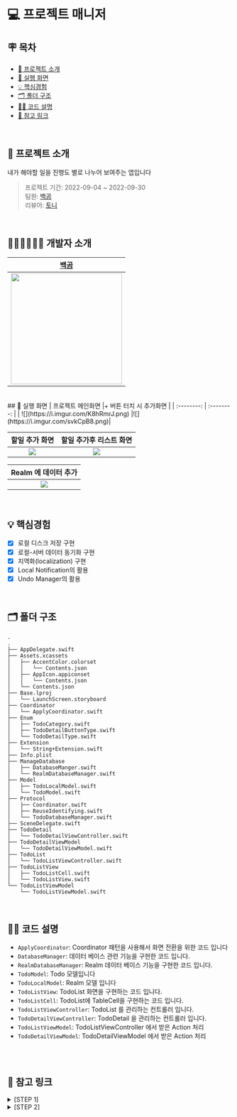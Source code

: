 # 💻 프로젝트 매니저

## 🪧 목차
- [📜 프로젝트 소개](#-프로젝트-소개)
- [📱 실행 화면](#-실행-화면)
- [💡 핵심경험](#-핵심경험)
- [🗂 폴더 구조](#-폴더-구조)
- [🧑‍💻 코드 설명](#-코드-설명)
- [🔗 참고 링크](#-참고-링크)

<br>

## 📜 프로젝트 소개
내가 해야할 일을 진행도 별로 나누어 보여주는 앱입니다 

> 프로젝트 기간: 2022-09-04 ~ 2022-09-30</br>
> 팀원: [백곰](https://github.com/Baek-Gom-95) </br>
리뷰어: [토니](https://github.com/Monsteel)</br>

<br>

## 🧑🏻‍💻🧑🏻‍💻 개발자 소개

|[백곰](https://github.com/Baek-Gom-95)|
|:---:|
| <img src = "https://i.imgur.com/c17eEk8.jpg" width="250" height="250"> |
	
<br>
## 📱 실행 화면
| 프로젝트 메인화면 |+ 버튼 터치 시 추가화면 |
| :--------: | :--------: |
| ![](https://i.imgur.com/K8hRmrJ.png) |![](https://i.imgur.com/svkCpB8.png)|

| 할일 추가 화면 |할일 추가후 리스트 화면 |
| :--------: | :--------: |
| ![](https://i.imgur.com/Wro7qNx.png) |![](https://i.imgur.com/0DzuCwN.png)|

| Realm 에 데이터 추가 |
| :--------: |
|![](https://i.imgur.com/IHnOyvr.png) |

<br>

## 💡 핵심경험
 
- [x] 로컬 디스크 저장 구현
- [x] 로컬-서버 데이터 동기화 구현
- [x] 지역화(localization) 구현
- [x] Local Notification의 활용
- [x]  Undo Manager의 활용

<br>


## 🗂 폴더 구조

```
.
.
├── AppDelegate.swift
├── Assets.xcassets
│   ├── AccentColor.colorset
│   │   └── Contents.json
│   ├── AppIcon.appiconset
│   │   └── Contents.json
│   └── Contents.json
├── Base.lproj
│   └── LaunchScreen.storyboard
├── Coordinator
│   └── ApplyCoordinator.swift
├── Enum
│   ├── TodoCategory.swift
│   ├── TodoDetailButtonType.swift
│   └── TodoDetailType.swift
├── Extension
│   └── String+Extension.swift
├── Info.plist
├── ManageDatabase
│   ├── DatabaseManger.swift
│   └── RealmDatabaseManager.swift
├── Model
│   ├── TodoLocalModel.swift
│   └── TodoModel.swift
├── Protocol
│   ├── Coordinator.swift
│   ├── ReuseIdentifying.swift
│   └── TodoDatabaseManager.swift
├── SceneDelegate.swift
├── TodoDetail
│   └── TodoDetailViewController.swift
├── TodoDetailViewModel
│   └── TodoDetailViewModel.swift
├── TodoList
│   └── TodoListViewController.swift
├── TodoListView
│   ├── TodoListCell.swift
│   └── TodoListView.swift
└── TodoListViewModel
    └── TodoListViewModel.swift

```

<br>

## 🧑‍💻 코드 설명
- `ApplyCoordinator`: Coordinator 패턴을 사용해서 화면 전환을 위한 코드 입니다
- `DatabaseManager`: 데이터 베이스 관련 기능을 구현한 코드 입니다.
- `RealmDatabaseManager`: Realm 데이터 베이스 기능을 구현한 코드 입니다.
- `TodoModel`: Todo 모델입니다
- `TodoLocalModel`: Realm 모델 입니다
- `TodoListView`: TodoList 화면을 구현하는 코드 입니다.
- `TodoListCell`: TodoList에 TableCell을 구현하는 코드 입니다.
- `TodoListViewController`: TodoList 를 관리하는 컨트롤러 입니다.
- `TodoDetailViewController`: TodoDetail 을 관리하는 컨트롤러 입니다.
- `TodoListViewModel`: TodoListViewController 에서 받은 Action 처리
- `TodoDetailViewModel`: TodoDetailViewModel 에서 받은 Action 처리


<br><br>


## 🔗 참고 링크


<details>
<summary>[STEP 1]</summary>
	
[Realm](https://www.mongodb.com/docs/realm-legacy/kr/docs/swift/latest.html)<br>
[Realm 사용법 과 특징](https://velog.io/@dlskawns96/Swift-Realm%EC%9D%98-%ED%8A%B9%EC%A7%95%EA%B3%BC-%EC%82%AC%EC%9A%A9%EB%B2%95)<br>
[Firebase 연동](https://sujinnaljin.medium.com/ios-firebase-%ED%8C%8C%EC%9D%B4%EC%96%B4%EB%B2%A0%EC%9D%B4%EC%8A%A4-%EC%97%B0%EB%8F%99-56bcc972ec8f)<br>
[Firebase 사용법](https://zeddios.tistory.com/47)<br>
[DateFormatter](https://developer.apple.com/documentation/foundation/dateformatter)<br>
</details>

<details>
<summary>[STEP 2]</summary>
    
[곰튀김님 RxSwift](https://www.youtube.com/watch?v=w5Qmie-GbiA&t=7523s)<br>
[RxSwift 개념](https://ios-development.tistory.com/95)<br>
[RxSwift 란 뭘까](https://velog.io/@minji0801/RxSwift)<br>
[RxSwift Observable](https://academy.realm.io/kr/posts/how-to-use-rxswift-with-simple-examples-ios-techtalk/)<br>
[RxSwift 예제](https://duwjdtn11.tistory.com/583)<br>
</details>
